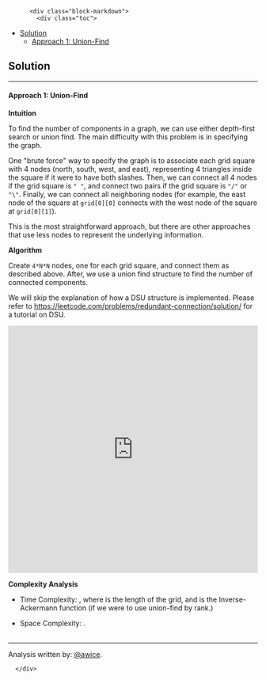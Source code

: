 <div class="article-body">
        
          <div class="block-markdown">
            <div class="toc">
<ul>
<li><a href="#solution">Solution</a><ul>
<li><a href="#approach-1-union-find">Approach 1: Union-Find</a></li>
</ul>
</li>
</ul>
</div>
<h2 id="solution">Solution</h2>
<hr>
<h4 id="approach-1-union-find">Approach 1: Union-Find</h4>
<p><strong>Intuition</strong></p>
<p>To find the number of components in a graph, we can use either depth-first search or union find.  The main difficulty with this problem is in specifying the graph.</p>
<p>One "brute force" way to specify the graph is to associate each grid square with 4 nodes (north, south, west, and east), representing 4 triangles inside the square if it were to have both slashes.  Then, we can connect all 4 nodes if the grid square is <code>" "</code>, and connect two pairs if the grid square is <code>"/"</code> or <code>"\"</code>.  Finally, we can connect all neighboring nodes (for example, the east node of the square at <code>grid[0][0]</code> connects with the west node of the square at <code>grid[0][1]</code>).</p>
<p>This is the most straightforward approach, but there are other approaches that use less nodes to represent the underlying information.</p>
<p><strong>Algorithm</strong></p>
<p>Create <code>4*N*N</code> nodes, one for each grid square, and connect them as described above.  After, we use a union find structure to find the number of connected components.</p>
<p>We will skip the explanation of how a DSU structure is implemented.  Please refer to <a href="https://leetcode.com/problems/redundant-connection/solution/">https://leetcode.com/problems/redundant-connection/solution/</a> for a tutorial on DSU.</p>
<iframe src="https://leetcode.com/playground/jdYrnNjc/shared" frameborder="0" width="100%" height="500" name="jdYrnNjc"></iframe>

<p><strong>Complexity Analysis</strong></p>
<ul>
<li>
<p>Time Complexity:  <script type="math/tex; mode=display">O(N * N * \alpha(N))</script>, where <script type="math/tex; mode=display">N</script> is the length of the grid, and <script type="math/tex; mode=display">\alpha</script> is the Inverse-Ackermann function (if we were to use union-find by rank.)</p>
</li>
<li>
<p>Space Complexity:  <script type="math/tex; mode=display">O(N * N)</script>.
<br>
<br></p>
</li>
</ul>
<hr>
<p>Analysis written by: <a href="https://leetcode.com/awice">@awice</a>.</p>
          </div>
        
      </div>